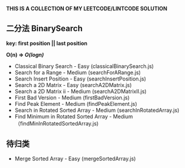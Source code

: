 **THIS IS A COLLECTION OF MY LEETCODE/LINTCODE SOLUTION**

## 二分法 BinarySearch
**key: first position || last position**

**O(n) => *O(logn)***

* Classical Binary Search - Easy (classicalBinarySearch.js)
* Search for a Range - Medium (searchForARange.js)
* Search Insert Position - Easy (searchInsertPosition.js)
* Search a 2D Matrix - Easy (searchA2DMatrix.js)
* Search a 2D Matrix ii - Medium (searchA2DMatrixII.js)
* First Bad Version - Medium (firstBadVersion.js)
* Find Peak Element - Medium (findPeakElement.js)
* Search in Rotated Sorted Array - Medium (searchInRotatedArray.js)
* Find Minimum in Rotated Sorted Array - Medium （findMinInRotatedSortedArray.js)


## 待归类
* Merge Sorted Array - Easy (mergeSortedArray.js)